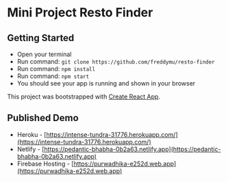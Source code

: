 # Mini Project Resto Finder

## Getting Started

- Open your terminal
- Run command: `git clone https://github.com/freddymu/resto-finder`
- Run command: `npm install`
- Run command: `npm start`
- You should see your app is running and shown in your browser

This project was bootstrapped with [Create React App](https://github.com/facebook/create-react-app).

## Published Demo

- Heroku - [https://intense-tundra-31776.herokuapp.com/](https://intense-tundra-31776.herokuapp.com/)
- Netlify - [https://pedantic-bhabha-0b2a63.netlify.app](https://pedantic-bhabha-0b2a63.netlify.app)
- Firebase Hosting - [https://purwadhika-e252d.web.app](https://purwadhika-e252d.web.app)
